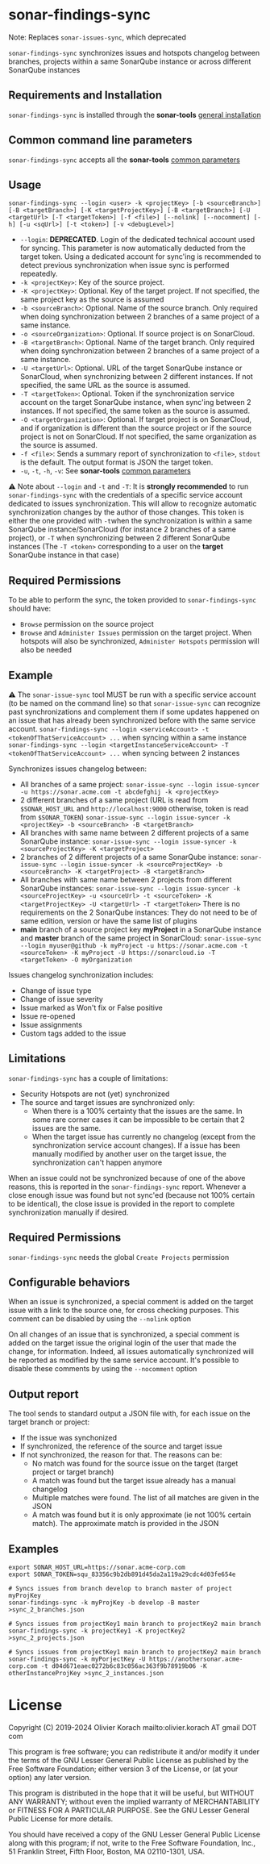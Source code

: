 # <a name="sonar-findings-sync"></a>sonar-findings-sync
Note: Replaces `sonar-issues-sync`, which deprecated

`sonar-findings-sync` synchronizes issues and hotspots changelog between branches, projects within a same SonarQube instance or across different SonarQube instances

## Requirements and Installation

`sonar-findings-sync` is installed through the **sonar-tools** [general installation](../README.md#install)

## Common command line parameters

`sonar-findings-sync` accepts all the **sonar-tools** [common parameters](../README.md#common-params)

## Usage

`sonar-findings-sync --login <user> -k <projectKey> [-b <sourceBranch>] [-B <targetBranch>] [-K <targetProjectKey>] [-B <targetBranch>] [-U <targetUrl> [-T <targetToken>] [-f <file>] [--nolink] [--nocomment] [-h] [-u <sqUrl>] [-t <token>] [-v <debugLevel>]`

- `--login`: **DEPRECATED**. Login of the dedicated technical account used for syncing. This parameter is now automatically deducted from the target token. Using a dedicated account for sync'ing is recommended to detect previous synchronization when issue sync is performed repeatedly.
- `-k <projectKey>`: Key of the source project.
- `-K <projectKey>`: Optional. Key of the target project. If not specified, the same project key as the source is assumed
- `-b <sourceBranch>`: Optional. Name of the source branch. Only required when doing synchronization between 2 branches of a same project of a same instance.
- `-o <sourceOrganization>`: Optional. If source project is on SonarCloud.
- `-B <targetBranch>`: Optional. Name of the target branch. Only required when doing synchronization between 2 branches of a same project of a same instance.
- `-U <targetUrl>`: Optional. URL of the target SonarQube instance or SonarCloud, when synchronizing between 2 different instances. If not specified, the same URL as the source is assumed.
- `-T <targetToken>`: Optional. Token if the synchronization service account on the target SonarQube instance, when sync'ing between 2 instances. If not specified, the same token as the source is assumed.
- `-O <targetOrganization>`: Optional. If target project is on SonarCloud, and if organization is different than the source project or if the source project is not on SonarCloud. If not specified, the same organization as the source is assumed.
- `-f <file>`: Sends a summary report of synchronization to `<file>`, `stdout` is the default. The output format is JSON
the target token.
- `-u`, `-t`, `-h`, `-v`: See **sonar-tools** [common parameters](../README.md#common-params)

:warning: Note about `--login` and `-t` and `-T`: It is **strongly recommended** to run `sonar-findings-sync` with the credentials of a specific service account dedicated to issues synchronization. This will allow to recognize automatic synchronization changes by the author of those changes. This token is either the one provided with `-t`when the synchronization is within a same SonarQube instance/SonarCloud (for instance 2 branches of a same project), or `-T` when synchronizing between 2 different SonarQube instances (The `-T <token>` corresponding to a user on the **target** SonarQube instance in that case)

## Required Permissions

To be able to perform the sync, the token provided to `sonar-findings-sync` should have:
- `Browse` permission on the source project
- `Browse` and `Administer Issues` permission on the target project. When hotspots will also be synchronized,
  `Administer Hotspots` permission will also be needed

## Example

:warning: The `sonar-issue-sync` tool MUST be run with a specific service account (to be named on the command line) so that `sonar-issue-sync` can recognize past synchronizations and complement them if some updates happened on an issue that has already been synchronized before with the same service account.
`sonar-findings-sync --login <serviceAccount> -t <tokenOfThatServiceAccount> ...` when syncing within a same instance
`sonar-findings-sync --login <targetInstanceServiceAccount> -T <tokenOfThatServiceAccount> ...` when syncing between 2 instances

Synchronizes issues changelog between:
- All branches of a same project:
  `sonar-issue-sync --login issue-syncer -u https://sonar.acme.com -t abcdefghij -k <projectKey>`
- 2 different branches of a same project
   (URL is read from `$SONAR_HOST_URL` and `http://localhost:9000` otherwise, token is read from `$SONAR_TOKEN`)
  `sonar-issue-sync --login issue-syncer -k <projectKey> -b <sourceBranch> -B <targetBranch>`
- All branches with same name between 2 different projects of a same SonarQube instance:
  `sonar-issue-sync --login issue-syncer -k <sourceProjectKey> -K <targetProject>`
- 2 branches of 2 different projects of a same SonarQube instance:
  `sonar-issue-sync --login issue-syncer -k <sourceProjectKey> -b <sourceBranch> -K <targetProject> -B <targetBranch>`
- All branches with same name between 2 projects from different SonarQube instances:
  `sonar-issue-sync --login issue-syncer -k <sourceProjectKey> -u <sourceUrl> -t <sourceToken> -K <targetProjectKey> -U <targetUrl> -T <targetToken>`
  There is no requirements on the 2 SonarQube instances: They do not need to be of same edition, version or have the same list of plugins
- **main** branch of a source project key **myProject** in a SonarQube instance and **master** branch of the same project in SonarCloud:
  `sonar-issue-sync --login myuser@github -k myProject -u https://sonar.acme.com -t <sourceToken> -K myProject -U https://sonarcloud.io -T <targetToken> -O myOrganization`


Issues changelog synchronization includes:
- Change of issue type
- Change of issue severity
- Issue marked as Won't fix or False positive
- Issue re-opened
- Issue assignments
- Custom tags added to the issue

## Limitations

`sonar-findings-sync` has a couple of limitations:
- Security Hotspots are not (yet) synchronized
- The source and target issues are synchronized only:
  - When there is a 100% certainty that the issues are the same. In some rare corner cases it can be impossible to be certain that 2 issues are the same.
  - When the target issue has currently no changelog (except from the synchronization service account changes). If a issue
  has been manually modified by another user on the target issue, the synchronization can't happen anymore

When an issue could not be synchronized because of one of the above reasons, this is reported in the `sonar-findings-sync` report.
Whenever a close enough issue was found but not sync'ed (because not 100% certain to be identical), the close issue is provided in the report to complete synchronization manually if desired.

## Required Permissions

`sonar-findings-sync` needs the global `Create Projects` permission

## Configurable behaviors

When an issue is synchronized, a special comment is added on the target issue with a link to the source one, for cross checking purposes. This comment can be disabled by using the `--nolink` option

On all changes of an issue that is synchronized, a special comment is added on the target issue the original login of the user that made the change, for information. Indeed, all issues automatically synchronized will be reported as modified by the same service account. It's possible to disable these comments by using the `--nocomment` option

## Output report

The tool sends to standard output a JSON file with, for each issue on the target branch or project:
- If the issue was synchonized
- If synchronized, the reference of the source and target issue
- If not synchronized, the reason for that. The reasons can be:
  - No match was found for the source issue on the target (target project or target branch)
  - A match was found but the target issue already has a manual changelog
  - Multiple matches were found. The list of all matches are given in the JSON
  - A match was found but it is only approximate (ie not 100% certain match). The approximate match is provided in the JSON

## Examples
```
export SONAR_HOST_URL=https://sonar.acme-corp.com
export SONAR_TOKEN=squ_83356c9b2db891d45da2a119a29cdc4d03fe654e

# Syncs issues from branch develop to branch master of project myProjKey
sonar-findings-sync -k myProjKey -b develop -B master >sync_2_branches.json

# Syncs issues from projectKey1 main branch to projectKey2 main branch
sonar-findings-sync -k projectKey1 -K projectKey2 >sync_2_projects.json

# Syncs issues from projectKey1 main branch to projectKey2 main branch
sonar-findings-sync -k myPorjectKey -U https://anothersonar.acme-corp.com -t d04d671eaec0272b6c83c056ac363f9b78919b06 -K otherInstanceProjKey >sync_2_instances.json
```

# License

Copyright (C) 2019-2024 Olivier Korach
mailto:olivier.korach AT gmail DOT com

This program is free software; you can redistribute it and/or
modify it under the terms of the GNU Lesser General Public
License as published by the Free Software Foundation; either
version 3 of the License, or (at your option) any later version.

This program is distributed in the hope that it will be useful,
but WITHOUT ANY WARRANTY; without even the implied warranty of
MERCHANTABILITY or FITNESS FOR A PARTICULAR PURPOSE. See the GNU
Lesser General Public License for more details.

You should have received a copy of the GNU Lesser General Public License
along with this program; if not, write to the Free Software Foundation,
Inc., 51 Franklin Street, Fifth Floor, Boston, MA  02110-1301, USA.
